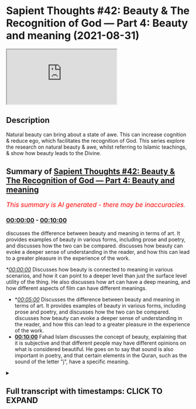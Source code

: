 # Sapient Thoughts #42: Beauty & The Recognition of God — Part 4: Beauty and meaning (2021-08-31)

<iframe loading='lazy' src='https://www.youtube.com/embed/sdMYWj65pY0'></iframe>

## Description

Natural beauty can bring about a state of awe. This can increase cognition & reduce ego, which facilitates the recognition of God. This series explore the research on natural beauty & awe, whilst referring to Islamic teachings, & show how beauty leads to the Divine.

## Summary of [Sapient Thoughts #42: Beauty & The Recognition of God — Part 4: Beauty and meaning](https://www.youtube.com/watch?v=sdMYWj65pY0)


*<span style="color:red; font-size:125%">This summary is AI generated - there may be inaccuracies</span>. [](/)*

### [00:00:00](https://www.youtube.com/watch?v=sdMYWj65pY0&t=0) - [00:10:00](https://www.youtube.com/watch?v=sdMYWj65pY0&t=600)

discusses the difference between beauty and meaning in terms of art. It provides examples of beauty in various forms, including prose and poetry, and discusses how the two can be compared. discusses how beauty can evoke a deeper sense of understanding in the reader, and how this can lead to a greater pleasure in the experience of the work.

**[00:00:00](https://www.youtube.com/watch?v=sdMYWj65pY0&t=0)* Discusses how beauty is connected to meaning in various scenarios, and how it can point to a deeper level than just the surface level utility of the thing. He also discusses how art can have a deep meaning, and how different aspects of film can have different meanings.
* **[00:05:00](https://www.youtube.com/watch?v=sdMYWj65pY0&t=300)* Discusses the difference between beauty and meaning in terms of art. It provides examples of beauty in various forms, including prose and poetry, and discusses how the two can be compared. discusses how beauty can evoke a deeper sense of understanding in the reader, and how this can lead to a greater pleasure in the experience of the work.
* **[00:10:00](https://www.youtube.com/watch?v=sdMYWj65pY0&t=600)** Fahad Islam discusses the concept of beauty, explaining that it is subjective and that different people may have different opinions on what is considered beautiful. He goes on to say that sound is also important in poetry, and that certain elements in the Quran, such as the sound of the letter "j", have a specific meaning.

<details><summary><h2>Full transcript with timestamps: CLICK TO EXPAND</h2></summary>

[0:00:02](https://youtu.be/sdMYWj65pY0?t=2) [Music]  
[0:00:17](https://youtu.be/sdMYWj65pY0?t=17) welcome to another episode of sapient  
[0:00:19](https://youtu.be/sdMYWj65pY0?t=19) thoughts  
[0:00:20](https://youtu.be/sdMYWj65pY0?t=20) where we discuss theo philosophical  
[0:00:22](https://youtu.be/sdMYWj65pY0?t=22) issues where we  
[0:00:24](https://youtu.be/sdMYWj65pY0?t=24) answer contentions against islam  
[0:00:27](https://youtu.be/sdMYWj65pY0?t=27) and where we provide a robust case for  
[0:00:29](https://youtu.be/sdMYWj65pY0?t=29) the veracity of islam  
[0:00:31](https://youtu.be/sdMYWj65pY0?t=31) in today's episode which is one of a  
[0:00:33](https://youtu.be/sdMYWj65pY0?t=33) multiple multi-part series  
[0:00:35](https://youtu.be/sdMYWj65pY0?t=35) on the topic of beauty and the  
[0:00:37](https://youtu.be/sdMYWj65pY0?t=37) recognition of god  
[0:00:39](https://youtu.be/sdMYWj65pY0?t=39) we are going to be continuing our  
[0:00:41](https://youtu.be/sdMYWj65pY0?t=41) discussion  
[0:00:42](https://youtu.be/sdMYWj65pY0?t=42) from the last episode so if you remember  
[0:00:44](https://youtu.be/sdMYWj65pY0?t=44) from the last episode we had given  
[0:00:46](https://youtu.be/sdMYWj65pY0?t=46) a conceptualization of beauty and now  
[0:00:49](https://youtu.be/sdMYWj65pY0?t=49) what we want to do in today's episode  
[0:00:51](https://youtu.be/sdMYWj65pY0?t=51) is that we are going to look at how  
[0:00:53](https://youtu.be/sdMYWj65pY0?t=53) beauty is connected to meaning  
[0:00:55](https://youtu.be/sdMYWj65pY0?t=55) in various scenarios and where we  
[0:00:58](https://youtu.be/sdMYWj65pY0?t=58) experience beauty  
[0:00:59](https://youtu.be/sdMYWj65pY0?t=59) so let me start with when we're talking  
[0:01:03](https://youtu.be/sdMYWj65pY0?t=63) about  
[0:01:04](https://youtu.be/sdMYWj65pY0?t=64) beauty being connected to meaning what  
[0:01:06](https://youtu.be/sdMYWj65pY0?t=66) we're saying here is that beauty is  
[0:01:08](https://youtu.be/sdMYWj65pY0?t=68) connected to meaning in the sense that  
[0:01:10](https://youtu.be/sdMYWj65pY0?t=70) it's giving you something  
[0:01:11](https://youtu.be/sdMYWj65pY0?t=71) deeper than a surface meaning  
[0:01:14](https://youtu.be/sdMYWj65pY0?t=74) okay so let's take and let's compare  
[0:01:17](https://youtu.be/sdMYWj65pY0?t=77) two types of interests you have an  
[0:01:20](https://youtu.be/sdMYWj65pY0?t=80) aesthetic interest and a utilitarian  
[0:01:22](https://youtu.be/sdMYWj65pY0?t=82) interest  
[0:01:23](https://youtu.be/sdMYWj65pY0?t=83) right now what does that mean let's give  
[0:01:25](https://youtu.be/sdMYWj65pY0?t=85) an example to to elucidate the point  
[0:01:28](https://youtu.be/sdMYWj65pY0?t=88) when a person sets a table for some  
[0:01:31](https://youtu.be/sdMYWj65pY0?t=91) guests  
[0:01:32](https://youtu.be/sdMYWj65pY0?t=92) now someone could quote unquote set a  
[0:01:35](https://youtu.be/sdMYWj65pY0?t=95) table  
[0:01:36](https://youtu.be/sdMYWj65pY0?t=96) by putting some paper plates on the  
[0:01:38](https://youtu.be/sdMYWj65pY0?t=98) table  
[0:01:39](https://youtu.be/sdMYWj65pY0?t=99) and some plastic utensils and  
[0:01:42](https://youtu.be/sdMYWj65pY0?t=102) you know and and that's it that's  
[0:01:44](https://youtu.be/sdMYWj65pY0?t=104) they've set the table  
[0:01:46](https://youtu.be/sdMYWj65pY0?t=106) now this is one setting of a table which  
[0:01:48](https://youtu.be/sdMYWj65pY0?t=108) one could say is quite utilitarian  
[0:01:50](https://youtu.be/sdMYWj65pY0?t=110) it's based on a the utilization  
[0:01:54](https://youtu.be/sdMYWj65pY0?t=114) of the plate in the sense that there is  
[0:01:56](https://youtu.be/sdMYWj65pY0?t=116) a practical value of the plate  
[0:01:58](https://youtu.be/sdMYWj65pY0?t=118) the plate is there someone takes it they  
[0:02:00](https://youtu.be/sdMYWj65pY0?t=120) take food and we're done  
[0:02:02](https://youtu.be/sdMYWj65pY0?t=122) now compare that to someone who sets the  
[0:02:04](https://youtu.be/sdMYWj65pY0?t=124) table  
[0:02:06](https://youtu.be/sdMYWj65pY0?t=126) by way of beautifying it so there is an  
[0:02:08](https://youtu.be/sdMYWj65pY0?t=128) aesthetic interest here  
[0:02:10](https://youtu.be/sdMYWj65pY0?t=130) and so when someone sets the table with  
[0:02:13](https://youtu.be/sdMYWj65pY0?t=133) a very nice tablecloth  
[0:02:15](https://youtu.be/sdMYWj65pY0?t=135) they add to it you know candles to the  
[0:02:17](https://youtu.be/sdMYWj65pY0?t=137) table and they would have  
[0:02:19](https://youtu.be/sdMYWj65pY0?t=139) napkins that are cloth based and wrapped  
[0:02:21](https://youtu.be/sdMYWj65pY0?t=141) and put on the plates  
[0:02:22](https://youtu.be/sdMYWj65pY0?t=142) the plates have been set and they're  
[0:02:24](https://youtu.be/sdMYWj65pY0?t=144) china plates and  
[0:02:26](https://youtu.be/sdMYWj65pY0?t=146) utensils real utensils on table mats  
[0:02:29](https://youtu.be/sdMYWj65pY0?t=149) that are  
[0:02:29](https://youtu.be/sdMYWj65pY0?t=149) that have a design on them and when you  
[0:02:32](https://youtu.be/sdMYWj65pY0?t=152) look at this particular setup of the  
[0:02:33](https://youtu.be/sdMYWj65pY0?t=153) dining table  
[0:02:35](https://youtu.be/sdMYWj65pY0?t=155) you see that there's a beauty to it  
[0:02:38](https://youtu.be/sdMYWj65pY0?t=158) this beauty transcends the mere utility  
[0:02:42](https://youtu.be/sdMYWj65pY0?t=162) of just  
[0:02:42](https://youtu.be/sdMYWj65pY0?t=162) having plates and having utensils so  
[0:02:45](https://youtu.be/sdMYWj65pY0?t=165) what we can say is that  
[0:02:47](https://youtu.be/sdMYWj65pY0?t=167) that additional element of beauty is  
[0:02:50](https://youtu.be/sdMYWj65pY0?t=170) connected with some sort of meaning  
[0:02:51](https://youtu.be/sdMYWj65pY0?t=171) in the sense that when the host sets the  
[0:02:53](https://youtu.be/sdMYWj65pY0?t=173) table like that  
[0:02:55](https://youtu.be/sdMYWj65pY0?t=175) it could be pointing towards something  
[0:02:57](https://youtu.be/sdMYWj65pY0?t=177) beyond just  
[0:02:58](https://youtu.be/sdMYWj65pY0?t=178) the host wants you to eat it could be  
[0:03:00](https://youtu.be/sdMYWj65pY0?t=180) that the host  
[0:03:01](https://youtu.be/sdMYWj65pY0?t=181) values the the the the participant or  
[0:03:05](https://youtu.be/sdMYWj65pY0?t=185) the guest that's coming over  
[0:03:06](https://youtu.be/sdMYWj65pY0?t=186) and therefore they took out time to  
[0:03:08](https://youtu.be/sdMYWj65pY0?t=188) beautify because remember  
[0:03:10](https://youtu.be/sdMYWj65pY0?t=190) beauty is something that pleases us not  
[0:03:12](https://youtu.be/sdMYWj65pY0?t=192) in a sensual way  
[0:03:14](https://youtu.be/sdMYWj65pY0?t=194) but there is an aspect of beauty that  
[0:03:16](https://youtu.be/sdMYWj65pY0?t=196) pleases the person  
[0:03:17](https://youtu.be/sdMYWj65pY0?t=197) so the meaning here could be about the  
[0:03:20](https://youtu.be/sdMYWj65pY0?t=200) host  
[0:03:21](https://youtu.be/sdMYWj65pY0?t=201) or it could also say something about the  
[0:03:23](https://youtu.be/sdMYWj65pY0?t=203) guest or the value of the guest  
[0:03:25](https://youtu.be/sdMYWj65pY0?t=205) right and so there's a meaning that goes  
[0:03:27](https://youtu.be/sdMYWj65pY0?t=207) beyond just the utilitarian interest  
[0:03:30](https://youtu.be/sdMYWj65pY0?t=210) there's an aesthetic interest here and  
[0:03:32](https://youtu.be/sdMYWj65pY0?t=212) that points to a meaning that's deeper  
[0:03:34](https://youtu.be/sdMYWj65pY0?t=214) than the surface level  
[0:03:35](https://youtu.be/sdMYWj65pY0?t=215) utility of plates and utensils  
[0:03:38](https://youtu.be/sdMYWj65pY0?t=218) now we could also  
[0:03:42](https://youtu.be/sdMYWj65pY0?t=222) talk about beauty being connected to  
[0:03:44](https://youtu.be/sdMYWj65pY0?t=224) meaning meaning it points to something  
[0:03:45](https://youtu.be/sdMYWj65pY0?t=225) deeper  
[0:03:46](https://youtu.be/sdMYWj65pY0?t=226) than a surface level meaning when we  
[0:03:48](https://youtu.be/sdMYWj65pY0?t=228) talk about arts and entertainment  
[0:03:51](https://youtu.be/sdMYWj65pY0?t=231) so something that is entertaining  
[0:03:54](https://youtu.be/sdMYWj65pY0?t=234) would have a kind of surface level  
[0:03:56](https://youtu.be/sdMYWj65pY0?t=236) pleasure  
[0:03:57](https://youtu.be/sdMYWj65pY0?t=237) so when you watch a movie that is just  
[0:03:59](https://youtu.be/sdMYWj65pY0?t=239) merely entertaining  
[0:04:00](https://youtu.be/sdMYWj65pY0?t=240) you you know you watch it you enjoy it  
[0:04:03](https://youtu.be/sdMYWj65pY0?t=243) and then that's it you're finished  
[0:04:05](https://youtu.be/sdMYWj65pY0?t=245) but when it comes to something that is  
[0:04:07](https://youtu.be/sdMYWj65pY0?t=247) related to art  
[0:04:09](https://youtu.be/sdMYWj65pY0?t=249) it not only has this idea of you being  
[0:04:13](https://youtu.be/sdMYWj65pY0?t=253) entertained for a short amount of time  
[0:04:15](https://youtu.be/sdMYWj65pY0?t=255) but it allows a person or perhaps causes  
[0:04:18](https://youtu.be/sdMYWj65pY0?t=258) a person  
[0:04:19](https://youtu.be/sdMYWj65pY0?t=259) to think deeply so for instance you know  
[0:04:22](https://youtu.be/sdMYWj65pY0?t=262) if  
[0:04:22](https://youtu.be/sdMYWj65pY0?t=262) if if you're a movie buff there may be  
[0:04:25](https://youtu.be/sdMYWj65pY0?t=265) certain movies that  
[0:04:27](https://youtu.be/sdMYWj65pY0?t=267) are just there to entertain there may be  
[0:04:28](https://youtu.be/sdMYWj65pY0?t=268) you know some sort of fleeting action  
[0:04:30](https://youtu.be/sdMYWj65pY0?t=270) movies where you  
[0:04:31](https://youtu.be/sdMYWj65pY0?t=271) watch the movie you're entertained for  
[0:04:33](https://youtu.be/sdMYWj65pY0?t=273) the duration the movie and that's pretty  
[0:04:34](https://youtu.be/sdMYWj65pY0?t=274) much it you're not really thinking much  
[0:04:36](https://youtu.be/sdMYWj65pY0?t=276) about  
[0:04:36](https://youtu.be/sdMYWj65pY0?t=276) the the meaning behind you know uh you  
[0:04:39](https://youtu.be/sdMYWj65pY0?t=279) know something related to that movie  
[0:04:41](https://youtu.be/sdMYWj65pY0?t=281) you may have other movies where there is  
[0:04:44](https://youtu.be/sdMYWj65pY0?t=284) a certain artistic element that's  
[0:04:46](https://youtu.be/sdMYWj65pY0?t=286) very deep and very beautiful and so  
[0:04:48](https://youtu.be/sdMYWj65pY0?t=288) there's a meaning behind it so every  
[0:04:50](https://youtu.be/sdMYWj65pY0?t=290) kind of  
[0:04:51](https://youtu.be/sdMYWj65pY0?t=291) shot and every angle and and every you  
[0:04:53](https://youtu.be/sdMYWj65pY0?t=293) know the filmatography and everything  
[0:04:55](https://youtu.be/sdMYWj65pY0?t=295) involved  
[0:04:56](https://youtu.be/sdMYWj65pY0?t=296) has a certain meaning the color of the  
[0:04:59](https://youtu.be/sdMYWj65pY0?t=299) particular movie has a certain  
[0:05:01](https://youtu.be/sdMYWj65pY0?t=301) you know it's supposed to convey a  
[0:05:02](https://youtu.be/sdMYWj65pY0?t=302) certain feeling which has a certain  
[0:05:04](https://youtu.be/sdMYWj65pY0?t=304) meaning  
[0:05:05](https://youtu.be/sdMYWj65pY0?t=305) so we can look at the idea of beauty  
[0:05:08](https://youtu.be/sdMYWj65pY0?t=308) when there's a film that is you know  
[0:05:10](https://youtu.be/sdMYWj65pY0?t=310) related to its beauty and it's  
[0:05:12](https://youtu.be/sdMYWj65pY0?t=312) you know how it's being you know how it  
[0:05:14](https://youtu.be/sdMYWj65pY0?t=314) was being how it was composed  
[0:05:16](https://youtu.be/sdMYWj65pY0?t=316) and how the audience is supposed to look  
[0:05:18](https://youtu.be/sdMYWj65pY0?t=318) at it and think about it deeply  
[0:05:19](https://youtu.be/sdMYWj65pY0?t=319) perhaps um and compare that to let's say  
[0:05:22](https://youtu.be/sdMYWj65pY0?t=322) a movie that was just there for  
[0:05:23](https://youtu.be/sdMYWj65pY0?t=323) entertainment purposes  
[0:05:25](https://youtu.be/sdMYWj65pY0?t=325) that being said the movie that has kind  
[0:05:28](https://youtu.be/sdMYWj65pY0?t=328) of  
[0:05:28](https://youtu.be/sdMYWj65pY0?t=328) more to it has a deeper you know like a  
[0:05:30](https://youtu.be/sdMYWj65pY0?t=330) certain color hue  
[0:05:32](https://youtu.be/sdMYWj65pY0?t=332) a certain a certain way that the the  
[0:05:33](https://youtu.be/sdMYWj65pY0?t=333) movie has been uh recorded  
[0:05:35](https://youtu.be/sdMYWj65pY0?t=335) the the the camera angles uh the types  
[0:05:39](https://youtu.be/sdMYWj65pY0?t=339) of cameras  
[0:05:40](https://youtu.be/sdMYWj65pY0?t=340) the grittiness of the film there's so  
[0:05:42](https://youtu.be/sdMYWj65pY0?t=342) many things that give the film a certain  
[0:05:44](https://youtu.be/sdMYWj65pY0?t=344) feeling  
[0:05:45](https://youtu.be/sdMYWj65pY0?t=345) which is there to allow the audience or  
[0:05:48](https://youtu.be/sdMYWj65pY0?t=348) cause the audience to think  
[0:05:49](https://youtu.be/sdMYWj65pY0?t=349) deeper about the film right so we can  
[0:05:52](https://youtu.be/sdMYWj65pY0?t=352) see  
[0:05:52](https://youtu.be/sdMYWj65pY0?t=352) this distinction between beauty in the  
[0:05:55](https://youtu.be/sdMYWj65pY0?t=355) sense that beauty points  
[0:05:57](https://youtu.be/sdMYWj65pY0?t=357) to meaning and it points to something  
[0:05:58](https://youtu.be/sdMYWj65pY0?t=358) deeper than a surface level meaning when  
[0:06:00](https://youtu.be/sdMYWj65pY0?t=360) we compare  
[0:06:01](https://youtu.be/sdMYWj65pY0?t=361) arts and entertainment so another  
[0:06:04](https://youtu.be/sdMYWj65pY0?t=364) example that we can provide  
[0:06:06](https://youtu.be/sdMYWj65pY0?t=366) is in the realm of uh literature or or  
[0:06:09](https://youtu.be/sdMYWj65pY0?t=369) or or writing and here we can com  
[0:06:13](https://youtu.be/sdMYWj65pY0?t=373) we can compare prose and poetry  
[0:06:16](https://youtu.be/sdMYWj65pY0?t=376) so when we think of prose prose is like  
[0:06:18](https://youtu.be/sdMYWj65pY0?t=378) the composition of something it's just  
[0:06:20](https://youtu.be/sdMYWj65pY0?t=380) something that  
[0:06:21](https://youtu.be/sdMYWj65pY0?t=381) someone has put together and it's  
[0:06:22](https://youtu.be/sdMYWj65pY0?t=382) therefore let's say informational  
[0:06:24](https://youtu.be/sdMYWj65pY0?t=384) purposes  
[0:06:25](https://youtu.be/sdMYWj65pY0?t=385) so you could think of something like an  
[0:06:27](https://youtu.be/sdMYWj65pY0?t=387) organic chemistry textbook  
[0:06:30](https://youtu.be/sdMYWj65pY0?t=390) poetry on the other hand has an  
[0:06:32](https://youtu.be/sdMYWj65pY0?t=392) additional  
[0:06:33](https://youtu.be/sdMYWj65pY0?t=393) purpose behind it poetry not only is  
[0:06:35](https://youtu.be/sdMYWj65pY0?t=395) there to let's say convey  
[0:06:37](https://youtu.be/sdMYWj65pY0?t=397) some sort of information but it's there  
[0:06:40](https://youtu.be/sdMYWj65pY0?t=400) to not only convey information but it  
[0:06:41](https://youtu.be/sdMYWj65pY0?t=401) has an  
[0:06:41](https://youtu.be/sdMYWj65pY0?t=401) element and add an element of beauty so  
[0:06:44](https://youtu.be/sdMYWj65pY0?t=404) if you think about prose being your  
[0:06:45](https://youtu.be/sdMYWj65pY0?t=405) organic chemistry textbook  
[0:06:47](https://youtu.be/sdMYWj65pY0?t=407) this is something you may read once and  
[0:06:49](https://youtu.be/sdMYWj65pY0?t=409) maybe you need to read it to study for  
[0:06:51](https://youtu.be/sdMYWj65pY0?t=411) an exam  
[0:06:52](https://youtu.be/sdMYWj65pY0?t=412) and then you study for the exam and then  
[0:06:53](https://youtu.be/sdMYWj65pY0?t=413) you maybe never go back to it or maybe  
[0:06:55](https://youtu.be/sdMYWj65pY0?t=415) you go back to it  
[0:06:56](https://youtu.be/sdMYWj65pY0?t=416) just to refer and get some information  
[0:06:58](https://youtu.be/sdMYWj65pY0?t=418) extract some information from it  
[0:06:59](https://youtu.be/sdMYWj65pY0?t=419) but you're really never going to go back  
[0:07:01](https://youtu.be/sdMYWj65pY0?t=421) to it because you you derive some sort  
[0:07:03](https://youtu.be/sdMYWj65pY0?t=423) of deeper pleasure  
[0:07:04](https://youtu.be/sdMYWj65pY0?t=424) out of that i mean well maybe derive  
[0:07:06](https://youtu.be/sdMYWj65pY0?t=426) some pleasure out of it because of the  
[0:07:08](https://youtu.be/sdMYWj65pY0?t=428) subject matter but here we're talking  
[0:07:10](https://youtu.be/sdMYWj65pY0?t=430) about the idea of it's giving you  
[0:07:12](https://youtu.be/sdMYWj65pY0?t=432) information  
[0:07:13](https://youtu.be/sdMYWj65pY0?t=433) and that's pretty much it whereas when  
[0:07:15](https://youtu.be/sdMYWj65pY0?t=435) you compare that to  
[0:07:16](https://youtu.be/sdMYWj65pY0?t=436) poetry poetry is something more  
[0:07:20](https://youtu.be/sdMYWj65pY0?t=440) poetry has a pleasure that that that  
[0:07:23](https://youtu.be/sdMYWj65pY0?t=443) that is  
[0:07:24](https://youtu.be/sdMYWj65pY0?t=444) more than just extracting information  
[0:07:26](https://youtu.be/sdMYWj65pY0?t=446) from something  
[0:07:27](https://youtu.be/sdMYWj65pY0?t=447) so if i was to to to read out a poem by  
[0:07:31](https://youtu.be/sdMYWj65pY0?t=451) emily dickinson which is called  
[0:07:32](https://youtu.be/sdMYWj65pY0?t=452) um hope is the thing with feathers let's  
[0:07:35](https://youtu.be/sdMYWj65pY0?t=455) now  
[0:07:36](https://youtu.be/sdMYWj65pY0?t=456) take a look at it and listen to this  
[0:07:38](https://youtu.be/sdMYWj65pY0?t=458) particular poem  
[0:07:39](https://youtu.be/sdMYWj65pY0?t=459) so emily dickinson writes hope is the  
[0:07:42](https://youtu.be/sdMYWj65pY0?t=462) thing with feathers  
[0:07:44](https://youtu.be/sdMYWj65pY0?t=464) it perches in the soul and sings the  
[0:07:47](https://youtu.be/sdMYWj65pY0?t=467) tune without words  
[0:07:49](https://youtu.be/sdMYWj65pY0?t=469) and never stops at all so now what we  
[0:07:52](https://youtu.be/sdMYWj65pY0?t=472) see here is that there's a concept  
[0:07:53](https://youtu.be/sdMYWj65pY0?t=473) that's being put forth that is hope  
[0:07:55](https://youtu.be/sdMYWj65pY0?t=475) and it's being described as a you know  
[0:07:58](https://youtu.be/sdMYWj65pY0?t=478) in this case  
[0:07:59](https://youtu.be/sdMYWj65pY0?t=479) a bird let's say and there's a certain  
[0:08:02](https://youtu.be/sdMYWj65pY0?t=482) beauty to the way the words have been  
[0:08:05](https://youtu.be/sdMYWj65pY0?t=485) put together  
[0:08:06](https://youtu.be/sdMYWj65pY0?t=486) and the and the feeling that it gives to  
[0:08:09](https://youtu.be/sdMYWj65pY0?t=489) the person that's reading the particular  
[0:08:10](https://youtu.be/sdMYWj65pY0?t=490) poem because they  
[0:08:12](https://youtu.be/sdMYWj65pY0?t=492) may be able to understand hope and they  
[0:08:14](https://youtu.be/sdMYWj65pY0?t=494) understand hope as a concept but now  
[0:08:16](https://youtu.be/sdMYWj65pY0?t=496) there's something deeper related to hope  
[0:08:18](https://youtu.be/sdMYWj65pY0?t=498) so hope is the thing with feathers that  
[0:08:21](https://youtu.be/sdMYWj65pY0?t=501) perches in the soul  
[0:08:23](https://youtu.be/sdMYWj65pY0?t=503) and sings the tune without words and  
[0:08:26](https://youtu.be/sdMYWj65pY0?t=506) never stops at all  
[0:08:28](https://youtu.be/sdMYWj65pY0?t=508) and sweetest in the gale is heard and  
[0:08:31](https://youtu.be/sdMYWj65pY0?t=511) sore must be the storm now think about  
[0:08:34](https://youtu.be/sdMYWj65pY0?t=514) this  
[0:08:35](https://youtu.be/sdMYWj65pY0?t=515) you know person that's going to the  
[0:08:36](https://youtu.be/sdMYWj65pY0?t=516) vicissitudes of life's the ups and downs  
[0:08:39](https://youtu.be/sdMYWj65pY0?t=519) and then they have this thing called  
[0:08:40](https://youtu.be/sdMYWj65pY0?t=520) hope and the way that emily dickinson is  
[0:08:43](https://youtu.be/sdMYWj65pY0?t=523) now  
[0:08:44](https://youtu.be/sdMYWj65pY0?t=524) is is describing it in by way of poetry  
[0:08:47](https://youtu.be/sdMYWj65pY0?t=527) it's it's it a person would have a  
[0:08:50](https://youtu.be/sdMYWj65pY0?t=530) certain pleasure in reading that because  
[0:08:52](https://youtu.be/sdMYWj65pY0?t=532) they can  
[0:08:53](https://youtu.be/sdMYWj65pY0?t=533) they can see themselves in it perhaps so  
[0:08:56](https://youtu.be/sdMYWj65pY0?t=536) and swedish in the gale is heard and  
[0:08:58](https://youtu.be/sdMYWj65pY0?t=538) sore must be the storm that could abash  
[0:09:01](https://youtu.be/sdMYWj65pY0?t=541) the little bird  
[0:09:02](https://youtu.be/sdMYWj65pY0?t=542) that kept so many warm again we're  
[0:09:04](https://youtu.be/sdMYWj65pY0?t=544) talking about hope here right  
[0:09:06](https://youtu.be/sdMYWj65pY0?t=546) i've heard it in the chilliest land and  
[0:09:09](https://youtu.be/sdMYWj65pY0?t=549) the strangest sea  
[0:09:10](https://youtu.be/sdMYWj65pY0?t=550) and yet never in extremity  
[0:09:14](https://youtu.be/sdMYWj65pY0?t=554) it asked a crumb of me  
[0:09:17](https://youtu.be/sdMYWj65pY0?t=557) so there's a certain beauty to that  
[0:09:18](https://youtu.be/sdMYWj65pY0?t=558) there's a certain you know  
[0:09:20](https://youtu.be/sdMYWj65pY0?t=560) it's something that transcends just mere  
[0:09:22](https://youtu.be/sdMYWj65pY0?t=562) extraction of information  
[0:09:24](https://youtu.be/sdMYWj65pY0?t=564) and so we find when we compare prose and  
[0:09:26](https://youtu.be/sdMYWj65pY0?t=566) poetry  
[0:09:28](https://youtu.be/sdMYWj65pY0?t=568) the same phenomena when we were talking  
[0:09:30](https://youtu.be/sdMYWj65pY0?t=570) about  
[0:09:31](https://youtu.be/sdMYWj65pY0?t=571) beauty pointing towards something deeper  
[0:09:34](https://youtu.be/sdMYWj65pY0?t=574) it has a meaning but it's something  
[0:09:35](https://youtu.be/sdMYWj65pY0?t=575) deeper you can come back to this poem  
[0:09:36](https://youtu.be/sdMYWj65pY0?t=576) and read it again  
[0:09:37](https://youtu.be/sdMYWj65pY0?t=577) there's a phenomenon that happens  
[0:09:39](https://youtu.be/sdMYWj65pY0?t=579) whereby you derive a certain pleasure  
[0:09:41](https://youtu.be/sdMYWj65pY0?t=581) and you can go back to and say what did  
[0:09:42](https://youtu.be/sdMYWj65pY0?t=582) the author mean and what was the meaning  
[0:09:44](https://youtu.be/sdMYWj65pY0?t=584) behind  
[0:09:45](https://youtu.be/sdMYWj65pY0?t=585) x y and z and this line and that line  
[0:09:47](https://youtu.be/sdMYWj65pY0?t=587) and this word  
[0:09:48](https://youtu.be/sdMYWj65pY0?t=588) or this sentence coming with this  
[0:09:50](https://youtu.be/sdMYWj65pY0?t=590) sentence and so on and so forth  
[0:09:51](https://youtu.be/sdMYWj65pY0?t=591) that you would go back to it over and  
[0:09:53](https://youtu.be/sdMYWj65pY0?t=593) over and over again in fact when we  
[0:09:55](https://youtu.be/sdMYWj65pY0?t=595) speak about prose and poetry  
[0:09:57](https://youtu.be/sdMYWj65pY0?t=597) um clenus brooks he writes in the heresy  
[0:10:00](https://youtu.be/sdMYWj65pY0?t=600) a paraphrase  
[0:10:01](https://youtu.be/sdMYWj65pY0?t=601) he addresses the topic of can a poem be  
[0:10:04](https://youtu.be/sdMYWj65pY0?t=604) paraphrased  
[0:10:05](https://youtu.be/sdMYWj65pY0?t=605) and he says that the reason why and  
[0:10:09](https://youtu.be/sdMYWj65pY0?t=609) notice that it's called a heresy or  
[0:10:10](https://youtu.be/sdMYWj65pY0?t=610) paraphrase in other words you can't  
[0:10:12](https://youtu.be/sdMYWj65pY0?t=612) paraphrase a poem  
[0:10:13](https://youtu.be/sdMYWj65pY0?t=613) um the reason why it would be wrong  
[0:10:16](https://youtu.be/sdMYWj65pY0?t=616) in a sense or you can't paraphrase a  
[0:10:19](https://youtu.be/sdMYWj65pY0?t=619) poem  
[0:10:20](https://youtu.be/sdMYWj65pY0?t=620) he gives a few reasons as to why that  
[0:10:22](https://youtu.be/sdMYWj65pY0?t=622) would not be the case why a person  
[0:10:24](https://youtu.be/sdMYWj65pY0?t=624) could not engage with trying to  
[0:10:26](https://youtu.be/sdMYWj65pY0?t=626) paraphrase  
[0:10:27](https://youtu.be/sdMYWj65pY0?t=627) a poem he says number one poetry can  
[0:10:29](https://youtu.be/sdMYWj65pY0?t=629) express  
[0:10:30](https://youtu.be/sdMYWj65pY0?t=630) several thoughts at the same time and  
[0:10:32](https://youtu.be/sdMYWj65pY0?t=632) this is true if you know when you look  
[0:10:34](https://youtu.be/sdMYWj65pY0?t=634) at  
[0:10:34](https://youtu.be/sdMYWj65pY0?t=634) various poems there are numerous of  
[0:10:37](https://youtu.be/sdMYWj65pY0?t=637) numerous thoughts that can be expressed  
[0:10:39](https://youtu.be/sdMYWj65pY0?t=639) by way of one sentence within the poem  
[0:10:41](https://youtu.be/sdMYWj65pY0?t=641) let alone the poem itself  
[0:10:43](https://youtu.be/sdMYWj65pY0?t=643) number two poems are polysemious  
[0:10:46](https://youtu.be/sdMYWj65pY0?t=646) in other words there's meanings conveyed  
[0:10:48](https://youtu.be/sdMYWj65pY0?t=648) on several levels  
[0:10:50](https://youtu.be/sdMYWj65pY0?t=650) and that's also true when we think about  
[0:10:51](https://youtu.be/sdMYWj65pY0?t=651) poetry there's several levels and layers  
[0:10:54](https://youtu.be/sdMYWj65pY0?t=654) that one can understand and one can  
[0:10:57](https://youtu.be/sdMYWj65pY0?t=657) investigate in terms of its meaning  
[0:10:59](https://youtu.be/sdMYWj65pY0?t=659) meaning is lost in any paraphrase in  
[0:11:02](https://youtu.be/sdMYWj65pY0?t=662) other words  
[0:11:03](https://youtu.be/sdMYWj65pY0?t=663) when you try to paraphrase and to give  
[0:11:05](https://youtu.be/sdMYWj65pY0?t=665) an extreme example of this when you try  
[0:11:07](https://youtu.be/sdMYWj65pY0?t=667) to translate  
[0:11:08](https://youtu.be/sdMYWj65pY0?t=668) one poem from one language to another  
[0:11:10](https://youtu.be/sdMYWj65pY0?t=670) you find that there is something that is  
[0:11:12](https://youtu.be/sdMYWj65pY0?t=672) lost and that thing that is lost  
[0:11:16](https://youtu.be/sdMYWj65pY0?t=676) is that pleasure that one derives  
[0:11:19](https://youtu.be/sdMYWj65pY0?t=679) from the poem itself or a a a  
[0:11:22](https://youtu.be/sdMYWj65pY0?t=682) level of that pleasure and you can think  
[0:11:24](https://youtu.be/sdMYWj65pY0?t=684) about this when you translate  
[0:11:26](https://youtu.be/sdMYWj65pY0?t=686) like one poem from one language to  
[0:11:27](https://youtu.be/sdMYWj65pY0?t=687) another in the original language  
[0:11:29](https://youtu.be/sdMYWj65pY0?t=689) there is a certain level of beauty that  
[0:11:33](https://youtu.be/sdMYWj65pY0?t=693) in most cases cannot be in the other  
[0:11:35](https://youtu.be/sdMYWj65pY0?t=695) language you may be able to give  
[0:11:36](https://youtu.be/sdMYWj65pY0?t=696) some element of the beauty because  
[0:11:39](https://youtu.be/sdMYWj65pY0?t=699) there's a certain meaning that's been  
[0:11:40](https://youtu.be/sdMYWj65pY0?t=700) extracted from it and you can you can  
[0:11:42](https://youtu.be/sdMYWj65pY0?t=702) but the original beauty of the poem the  
[0:11:45](https://youtu.be/sdMYWj65pY0?t=705) original  
[0:11:45](https://youtu.be/sdMYWj65pY0?t=705) sound the original uh cadence of the  
[0:11:48](https://youtu.be/sdMYWj65pY0?t=708) poem  
[0:11:49](https://youtu.be/sdMYWj65pY0?t=709) that is something that's very difficult  
[0:11:51](https://youtu.be/sdMYWj65pY0?t=711) when you try to translate it  
[0:11:53](https://youtu.be/sdMYWj65pY0?t=713) or you try to paraphrase the poem  
[0:11:55](https://youtu.be/sdMYWj65pY0?t=715) there's something that's lost  
[0:11:57](https://youtu.be/sdMYWj65pY0?t=717) and then the fourth one is really  
[0:11:58](https://youtu.be/sdMYWj65pY0?t=718) interesting because clan is brooks then  
[0:12:00](https://youtu.be/sdMYWj65pY0?t=720) says  
[0:12:01](https://youtu.be/sdMYWj65pY0?t=721) sound is important because in many poems  
[0:12:04](https://youtu.be/sdMYWj65pY0?t=724) there's a rhyming scheme or there's a  
[0:12:07](https://youtu.be/sdMYWj65pY0?t=727) way in which the words come together  
[0:12:08](https://youtu.be/sdMYWj65pY0?t=728) such that the sound  
[0:12:10](https://youtu.be/sdMYWj65pY0?t=730) gives a certain type of meaning and this  
[0:12:12](https://youtu.be/sdMYWj65pY0?t=732) is you know true when it comes to  
[0:12:14](https://youtu.be/sdMYWj65pY0?t=734) poems this is true when it comes to even  
[0:12:16](https://youtu.be/sdMYWj65pY0?t=736) the quran for instance  
[0:12:18](https://youtu.be/sdMYWj65pY0?t=738) there are certain you know places and  
[0:12:20](https://youtu.be/sdMYWj65pY0?t=740) elements of the quran  
[0:12:21](https://youtu.be/sdMYWj65pY0?t=741) where the sound is indicative of a very  
[0:12:24](https://youtu.be/sdMYWj65pY0?t=744) specific meaning  
[0:12:25](https://youtu.be/sdMYWj65pY0?t=745) and because the sound is the way it is  
[0:12:28](https://youtu.be/sdMYWj65pY0?t=748) it enhances the meaning  
[0:12:29](https://youtu.be/sdMYWj65pY0?t=749) so we see that in this concept of  
[0:12:32](https://youtu.be/sdMYWj65pY0?t=752) conceptuality when we're talking about  
[0:12:34](https://youtu.be/sdMYWj65pY0?t=754) conceptualizing beauty  
[0:12:35](https://youtu.be/sdMYWj65pY0?t=755) when we're talking about the idea of  
[0:12:36](https://youtu.be/sdMYWj65pY0?t=756) beauty being attached to meaning and  
[0:12:38](https://youtu.be/sdMYWj65pY0?t=758) that meaning is something deeper than  
[0:12:39](https://youtu.be/sdMYWj65pY0?t=759) the surface level  
[0:12:40](https://youtu.be/sdMYWj65pY0?t=760) we can see that beauty adds something or  
[0:12:43](https://youtu.be/sdMYWj65pY0?t=763) there's something  
[0:12:44](https://youtu.be/sdMYWj65pY0?t=764) more when we approach something to be  
[0:12:46](https://youtu.be/sdMYWj65pY0?t=766) beautiful  
[0:12:48](https://youtu.be/sdMYWj65pY0?t=768) now in the next episode we're going to  
[0:12:51](https://youtu.be/sdMYWj65pY0?t=771) be  
[0:12:52](https://youtu.be/sdMYWj65pY0?t=772) broaching the topic of subjective versus  
[0:12:54](https://youtu.be/sdMYWj65pY0?t=774) objective beauty  
[0:12:56](https://youtu.be/sdMYWj65pY0?t=776) is there such a thing as something to be  
[0:12:58](https://youtu.be/sdMYWj65pY0?t=778) objectively beautiful  
[0:13:00](https://youtu.be/sdMYWj65pY0?t=780) or is all beauty subjective is i is is  
[0:13:02](https://youtu.be/sdMYWj65pY0?t=782) beauty truly in the eyes of the  
[0:13:04](https://youtu.be/sdMYWj65pY0?t=784) beholder no matter what a person is  
[0:13:06](https://youtu.be/sdMYWj65pY0?t=786) exposed to or are there indeed  
[0:13:08](https://youtu.be/sdMYWj65pY0?t=788) certain things that are objectively  
[0:13:10](https://youtu.be/sdMYWj65pY0?t=790) beautiful  
[0:13:12](https://youtu.be/sdMYWj65pY0?t=792) that is something we're going to be  
[0:13:13](https://youtu.be/sdMYWj65pY0?t=793) speaking about in the next episode  
[0:13:15](https://youtu.be/sdMYWj65pY0?t=795) so until then this is fahad islam and  
[0:13:18](https://youtu.be/sdMYWj65pY0?t=798) these  
[0:13:18](https://youtu.be/sdMYWj65pY0?t=798) are sapient thoughts  
</details>
